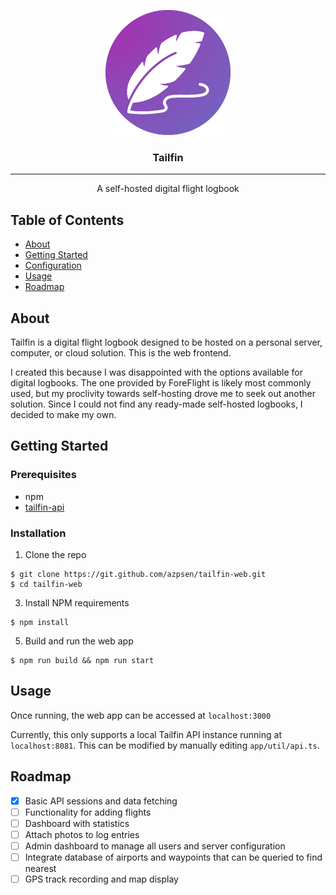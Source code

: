 <p align="center">
    <a href="" rel="nooperner">
    <img width=200px height=200px src="public/logo.png" alt="Tailfin Logo"></a>
</p>

<h3 align="center">Tailfin</h3>

---

<p align="center">A self-hosted digital flight logbook</p>

## Table of Contents

+ [About](#about)
+ [Getting Started](#getting_started)
+ [Configuration](#configuration)
+ [Usage](#usage)
+ [Roadmap](#roadmap)

## About <a name="about"></a>

Tailfin is a digital flight logbook designed to be hosted on a personal server, computer, or cloud solution. This is the
web frontend.

I created this because I was disappointed with the options available for digital logbooks. The one provided by
ForeFlight is likely most commonly used, but my proclivity towards self-hosting drove me to seek out another solution.
Since I could not find any ready-made self-hosted logbooks, I decided to make my own.

## Getting Started <a name="getting_started"></a>

### Prerequisites

- npm
- [tailfin-api](https://github.com/azpsen/tailfin-api)

### Installation

1. Clone the repo

```
$ git clone https://git.github.com/azpsen/tailfin-web.git
$ cd tailfin-web
```

3. Install NPM requirements

```
$ npm install
```

5. Build and run the web app

```
$ npm run build && npm run start
```

## Usage <a name="usage"></a>

Once running, the web app can be accessed at `localhost:3000`

Currently, this only supports a local Tailfin API instance running at `localhost:8081`. This can be modified by manually editing `app/util/api.ts`.

## Roadmap <a name="roadmap"></a>

- [x] Basic API sessions and data fetching
- [ ] Functionality for adding flights
- [ ] Dashboard with statistics
- [ ] Attach photos to log entries
- [ ] Admin dashboard to manage all users and server configuration
- [ ] Integrate database of airports and waypoints that can be queried to find nearest
- [ ] GPS track recording and map display
